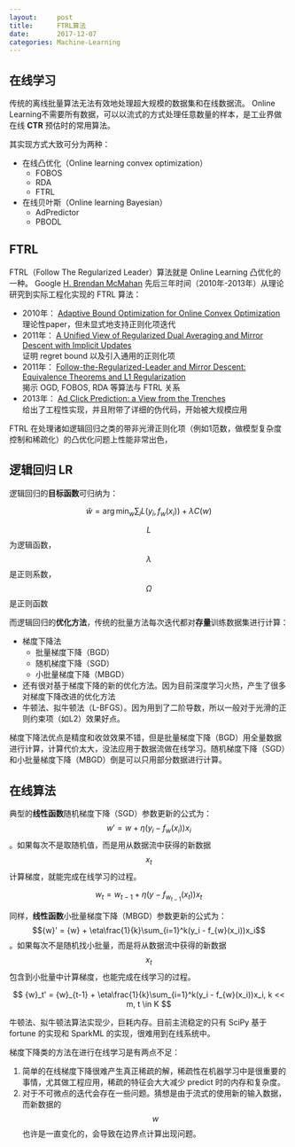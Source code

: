 ```yaml
---
layout:     post
title:      FTRL算法
date:       2017-12-07
categories: Machine-Learning
---
```


## 在线学习

传统的离线批量算法无法有效地处理超大规模的数据集和在线数据流。
Online Learning不需要所有数据，可以以流式的方式处理任意数量的样本，是工业界做在线 **CTR** 预估时的常用算法。

其实现方式大致可分为两种：

+ 在线凸优化（Online learning convex optimization）
  + FOBOS
  + RDA
  + FTRL
+ 在线贝叶斯（Online learning Bayesian）
  + AdPredictor
  + PBODL

## FTRL

FTRL（Follow The Regularized Leader）算法就是 Online Learning 凸优化的一种。
Google [H. Brendan McMahan](https://research.google.com/pubs/author35837.html) 先后三年时间（2010年-2013年）从理论研究到实际工程化实现的 FTRL 算法：

+ 2010年： [Adaptive Bound Optimization for Online Convex Optimization](https://research.google.com/pubs/pub36483.html)  
理论性paper，但未显式地支持正则化项迭代
+ 2011年： [A Unified View of Regularized Dual Averaging and Mirror Descent with Implicit Updates](https://arxiv.org/abs/1009.3240)  
证明 regret bound 以及引入通用的正则化项
+ 2011年： [Follow-the-Regularized-Leader and Mirror Descent: Equivalence Theorems and L1 Regularization](https://research.google.com/pubs/pub37013.html)  
揭示 OGD, FOBOS, RDA 等算法与 FTRL 关系
+ 2013年： [Ad Click Prediction: a View from the Trenches](https://research.google.com/pubs/pub41159.html)  
给出了工程性实现，并且附带了详细的伪代码，开始被大规模应用

FTRL 在处理诸如逻辑回归之类的带非光滑正则化项（例如1范数，做模型复杂度控制和稀疏化）的凸优化问题上性能非常出色，

## 逻辑回归 LR

逻辑回归的**目标函数**可归纳为：

$$
\hat{w} = \arg\min_{w}\sum_{i}L(y_i, {f}_{w}(x_i)) + \lambda{C}({w})
$$

$$L$$为逻辑函数，$$\lambda$$是正则系数，$$\Omega$$是正则函数

而逻辑回归的**优化方法**，传统的批量方法每次迭代都对**存量**训练数据集进行计算：

+ 梯度下降法
  + 批量梯度下降（BGD）
  + 随机梯度下降（SGD）
  + 小批量梯度下降（MBGD）
+ 还有很对基于梯度下降的新的优化方法。因为目前深度学习火热，产生了很多对梯度下降改进的优化方法
+ 牛顿法、拟牛顿法（L-BFGS）。因为用到了二阶导数，所以一般对于光滑的正则约束项（如L2）效果好点。

梯度下降法优点是精度和收敛效果不错，但是批量梯度下降（BGD）用全量数据进行计算，计算代价太大，没法应用于数据流做在线学习。随机梯度下降（SGD）和小批量梯度下降（MBGD）倒是可以只用部分数据进行计算。

## 在线算法

典型的**线性函数**随机梯度下降（SGD）参数更新的公式为：$${w}' = {w} + \eta(y_i - f_{w}(x_i))x_i$$。如果每次不是取随机值，而是用从数据流中获得的新数据$$x_t$$计算梯度，就能完成在线学习的过程。

$$
{w}_t = {w}_{t-1} + \eta(y - f_{w_{t-1}}(x_t))x_t
$$

同样，**线性函数**小批量梯度下降（MBGD）参数更新的公式为：$${w}' = {w} + \eta\frac{1}{k}\sum_{i=1}^k(y_i - f_{w}(x_i))x_i$$。如果每次不是随机找小批量，而是将从数据流中获得的新数据$$x_t$$包含到小批量中计算梯度，也能完成在线学习的过程。

$$
{w}_t' = {w}_{t-1} + \eta\frac{1}{k}\sum_{i=1}^k(y_i - f_{w}(x_i))x_i, k << m, t \in K
$$

牛顿法、拟牛顿法算法实现少，巨耗内存。目前主流稳定的只有 SciPy 基于 fortune 的实现和 SparkML 的实现，很难用到在线系统中。

梯度下降类的方法在进行在线学习是有两点不足：

1. 简单的在线梯度下降很难产生真正稀疏的解，稀疏性在机器学习中是很重要的事情，尤其做工程应用，稀疏的特征会大大减少 predict 时的内存和复杂度。
1. 对于不可微点的迭代会存在一些问题。猜想是由于流式的使用新的输入数据，而新数据的$${w}$$也许是一直变化的，会导致在边界点计算出现问题。

